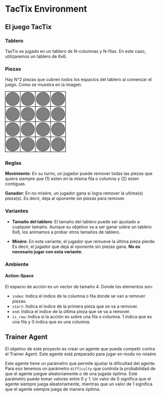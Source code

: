 # TacTix Environment

## El juego TacTix

### Tablero

TaxTix es jugado en un tablero de N-columnas y N-filas. En este caso, utilizaremos un tablero de 6x6. 

### Piezas

Hay N^2 piezas que cubren todos los espacios del tablero al comenzar el juego. Como se muestra en la imagen:

![alt text](a.svg)

### Reglas

**Movimiento**: En su turno, un jugador puede remover todas las piezas que quiera siempre que (1) esten en la misma fila o columna y (2) esten contiguas.

**Ganador**: En no misére, un jugador gana si logra remover la ultima(s) pieza(s). Es decir, deja al oponente sin piezas para remover.

### Variantes

- **Tamaño del tablero**: El tamaño del tablero puede ser ajustado a cualquier tamaño. Aunque su objetivo va a ser ganar sobre un tablero 6x6, los animamos a probar otros tamaños de tablero.

- **Misére**: En esta variante, el jugador que remueve la última pieza pierde. Es decir, el jugador que deja al oponente sin piezas gana. **No es necesario jugar con esta variante.**

### Ambiente

#### Action-Space

El espacio de acción es un vector de tamaño 4. Donde los elementos son:
- `index`: Indica el indice de la columna o fila donde se van a remover piezas.
- `start`: Indica el indice de la primera pieza que se va a remover.
- `end`: Indica el indice de la última pieza que se va a remover.
- `is_row`: Indica si la acción es sobre una fila o columna. 1 indica que es una fila y 0 indica que es una columna.

## Trainer Agent

El objetivo de este proyecto es crear un agente que pueda competir contra el Trainer Agent. Este agente está preparado para jugar en modo no misére.

Este agente tiene un parámetro que permite ajustar la dificultad del agente. Para eso tenemos un parámetro `difficulty` que controla la probabilidad de que el agente juegue aleatoriamente o de una jugada óptima. Este parámetro puede tomar valores entre 0 y 1. Un valor de 0 significa que el agente siempre juega aleatoriamente, mientras que un valor de 1 significa que el agente siempre juega de manera óptima. 

